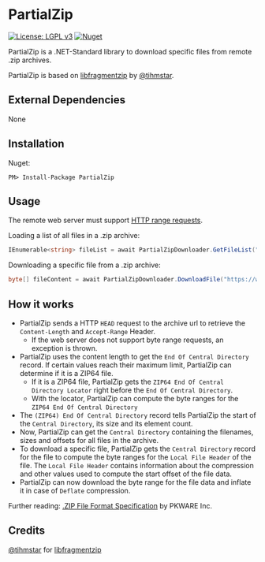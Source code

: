# PartialZip

[![License: LGPL v3](https://img.shields.io/badge/License-LGPL%20v3-blue.svg)](https://github.com/Jan-Kruse/PartialZip/blob/master/LICENSE)
[![Nuget](https://img.shields.io/nuget/v/PartialZip.svg?colorB=green&style=flat)](https://www.nuget.org/packages/PartialZip/1.0.0)

PartialZip is a .NET-Standard library to download specific files from remote .zip archives.

PartialZip is based on [libfragmentzip](https://github.com/tihmstar/libfragmentzip) by [@tihmstar](https://twitter.com/tihmstar).

## External Dependencies

None

## Installation

Nuget:
```
PM> Install-Package PartialZip
```

## Usage

The remote web server must support [HTTP range requests](https://developer.mozilla.org/en-US/docs/Web/HTTP/Range_requests).

Loading a list of all files in a .zip archive:

```csharp
IEnumerable<string> fileList = await PartialZipDownloader.GetFileList("https://www.example.com/archive.zip");
```

Downloading a specific file from a .zip archive:

```csharp
byte[] fileContent = await PartialZipDownloader.DownloadFile("https://www.example.com/archive.zip", "file.txt");
```

## How it works

- PartialZip sends a HTTP `HEAD` request  to the archive url to retrieve the `Content-Length` and `Accept-Range` Header.
    - If the web server does not support byte range requests, an exception is thrown.
- PartialZip uses the content length to get the `End Of Central Directory` record. If certain values reach their maximum limit, PartialZip can determine if it is a ZIP64 file.
    - If it is a ZIP64 file, PartialZip gets the `ZIP64 End Of Central Directory Locator` right before the `End Of Central Directory`.
    - With the locator, PartialZip can compute the byte ranges for the `ZIP64 End Of Central Directory`
- The `(ZIP64) End Of Central Directory` record tells PartialZip the start of the `Central Directory`, its size and its element count.
- Now, PartialZip can get the `Central Directory` containing the filenames, sizes and offsets for all files in the archive.
- To download a specific file, PartialZip gets the `Central Directory` record for the file to compute the byte ranges for the `Local File Header` of the file. The `Local File Header` contains information about the compression and other values used to compute the start offset of the file data.
- PartialZip can now download the byte range for the file data and inflate it in case of `Deflate` compression.

Further reading: [.ZIP File Format Specification](https://pkware.cachefly.net/webdocs/casestudies/APPNOTE.TXT) by PKWARE Inc.

## Credits

[@tihmstar](https://twitter.com/tihmstar) for [libfragmentzip](https://github.com/tihmstar/libfragmentzip)